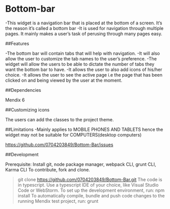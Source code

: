 # Bottom-bar
-This widget is a navigation bar that is placed at the bottom of a screen. It’s  the reason it’s called a bottom bar
-It is used for navigation through multiple pages. It mainly makes a user’s task of perusing through many pages easy.


##Features
 
-The bottom bar will contain tabs that will help with navigation.
-It will also allow the user to customize the tab names to the user’s preference.
-The widget will allow the users to be able to dictate the number of tabs they want 
the bottom bar to have.
-It allows the user to also add icons of his/her choice.
-It allows  the user to see the active page i.e the page that  has been clicked on and being viewed 
by the user at the moment.


##Dependencies

Mendix 6

##Customizing icons

The users can add the classes to the project theme.

##Limitations
-Mainly applies to MOBILE PHONES AND TABLETS  hence the widget may  not be suitable for COMPUTERS(desktop computers)



https://github.com/0704203849/Bottom-Bar/issues

##Development

Prerequisite: Install git, node package manager, webpack CLI, grunt CLI, Karma CLI
To contribute, fork and clone.
> git clone https://github.com/0704203849/Bottom-Bar.git
The code is in typescript. Use a typescript IDE of your choice, like Visual Studio Code or WebStorm.
To set up the development environment, run:
> npm install
To automatically compile, bundle and push code changes to the running Mendix test project, run:
> grunt






